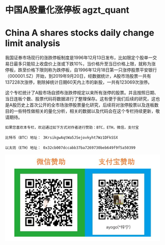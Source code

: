 # 中国A股量化涨停板 agzt_quant 
# China A shares stocks daily change limit analysis

我国证券市场现行的涨跌停板制度是1996年12月13日发布，比如限定个股单一交易日最多只能较上收盘价上涨或下跌10%，当价格升至当日价格上限，就称为涨停板，跌至价格下限则称为跌停板，自1996年12月18日第一只涨停股票平安银行（000001.SZ）开始，到2019年9月20日，经数据统计，A股市场股票一共有137228次涨停，剔除掉统计日期60天内上市的新股，一共有123069次涨停。

这个专栏统计了A股市场自颁布涨跌停规定以来所有涨停的股票。并且按照日期、当日连板个数、股票代码将数据进行了整理保存。这有便于我们后续的研究，这也是A股历史上首次公开的全市场涨停股票量化研究，后续将对涨停股票以及连板数目的一些特性做相关的量化分析，相关的数据以及代码会在这个专栏持续更新，敬请期待。


    如果您喜欢本专栏，欢迎通过如下方式对作者进行赞助：BTC，ETH，微信，支付宝

    比特币（BTC）地址： 3KrsikgwAqtWa5JSejovkyht7Wz1DFkSSX
    
    以太坊（ETH）地址： 0x32cb007dccabb37ba7269730beb649f9f5a50399

![](https://github.com/ArthurAnanda/agzt_quant/blob/master/donate/donate.jpg)
